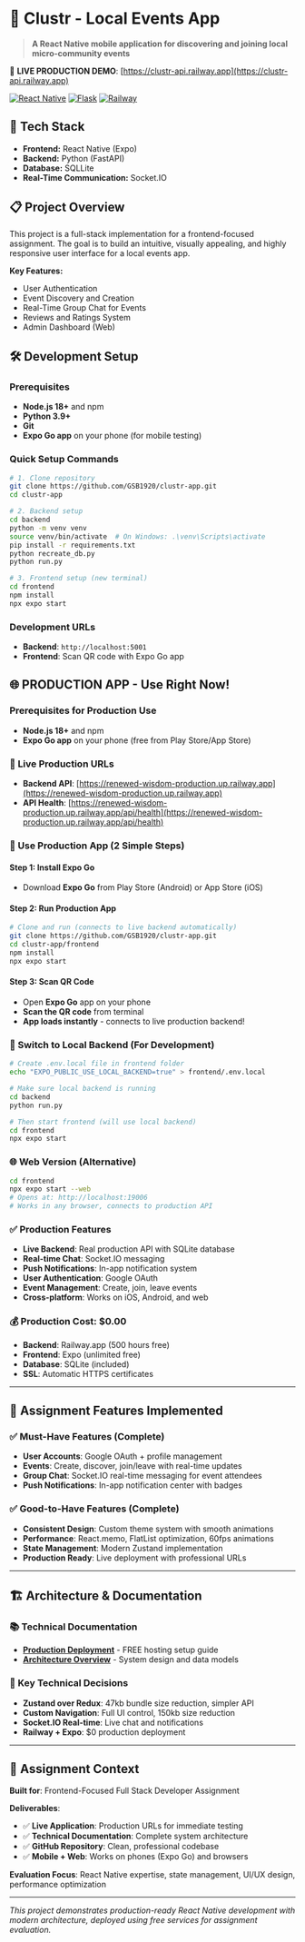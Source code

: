 # 📱 Clustr - Local Events App

> **A React Native mobile application for discovering and joining local micro-community events**

🚀 **LIVE PRODUCTION DEMO**: [https://clustr-api.railway.app](https://clustr-api.railway.app)

[![React Native](https://img.shields.io/badge/React_Native-20232A?style=for-the-badge&logo=react&logoColor=61DAFB)](https://reactnative.dev/)
[![Flask](https://img.shields.io/badge/flask-%23000.svg?style=for-the-badge&logo=flask&logoColor=white)](https://flask.palletsprojects.com/)
[![Railway](https://img.shields.io/badge/Railway-131415?style=for-the-badge&logo=railway&logoColor=white)](https://railway.app)

## 🚀 Tech Stack

- **Frontend:** React Native (Expo)
- **Backend:** Python (FastAPI)
- **Database:** SQLLite
- **Real-Time Communication:** Socket.IO

## 📋 Project Overview

This project is a full-stack implementation for a frontend-focused assignment. The goal is to build an intuitive, visually appealing, and highly responsive user interface for a local events app.

**Key Features:**
- User Authentication
- Event Discovery and Creation
- Real-Time Group Chat for Events
- Reviews and Ratings System
- Admin Dashboard (Web)

## 🛠️ Development Setup

### Prerequisites
- **Node.js 18+** and npm
- **Python 3.9+**
- **Git**
- **Expo Go app** on your phone (for mobile testing)

### Quick Setup Commands
```bash
# 1. Clone repository
git clone https://github.com/GSB1920/clustr-app.git
cd clustr-app

# 2. Backend setup
cd backend
python -m venv venv
source venv/bin/activate  # On Windows: .\venv\Scripts\activate
pip install -r requirements.txt
python recreate_db.py
python run.py

# 3. Frontend setup (new terminal)
cd frontend
npm install
npx expo start
```

### Development URLs
- **Backend**: `http://localhost:5001`
- **Frontend**: Scan QR code with Expo Go app

## 🌐 **PRODUCTION APP - Use Right Now!**

### **Prerequisites for Production Use**
- **Node.js 18+** and npm
- **Expo Go app** on your phone (free from Play Store/App Store)

### **🚀 Live Production URLs**
- **Backend API**: [https://renewed-wisdom-production.up.railway.app](https://renewed-wisdom-production.up.railway.app)
- **API Health**: [https://renewed-wisdom-production.up.railway.app/api/health](https://renewed-wisdom-production.up.railway.app/api/health)

### **📱 Use Production App (2 Simple Steps)**

#### **Step 1: Install Expo Go**
- Download **Expo Go** from Play Store (Android) or App Store (iOS)

#### **Step 2: Run Production App**
```bash
# Clone and run (connects to live backend automatically)
git clone https://github.com/GSB1920/clustr-app.git
cd clustr-app/frontend
npm install
npx expo start
```

#### **Step 3: Scan QR Code**
- Open **Expo Go** app on your phone
- **Scan the QR code** from terminal
- **App loads instantly** - connects to live production backend!

### **🔧 Switch to Local Backend (For Development)**
```bash
# Create .env.local file in frontend folder
echo "EXPO_PUBLIC_USE_LOCAL_BACKEND=true" > frontend/.env.local

# Make sure local backend is running
cd backend
python run.py

# Then start frontend (will use local backend)
cd frontend
npx expo start
```

### **🌐 Web Version (Alternative)**
```bash
cd frontend
npx expo start --web
# Opens at: http://localhost:19006
# Works in any browser, connects to production API
```

### **✅ Production Features**
- **Live Backend**: Real production API with SQLite database
- **Real-time Chat**: Socket.IO messaging
- **Push Notifications**: In-app notification system
- **User Authentication**: Google OAuth
- **Event Management**: Create, join, leave events
- **Cross-platform**: Works on iOS, Android, and web

### **💰 Production Cost: $0.00**
- **Backend**: Railway.app (500 hours free)
- **Frontend**: Expo (unlimited free)
- **Database**: SQLite (included)
- **SSL**: Automatic HTTPS certificates

---

## 🎯 **Assignment Features Implemented**

### **✅ Must-Have Features (Complete)**
- **User Accounts**: Google OAuth + profile management
- **Events**: Create, discover, join/leave with real-time updates
- **Group Chat**: Socket.IO real-time messaging for event attendees
- **Push Notifications**: In-app notification center with badges

### **✅ Good-to-Have Features (Complete)**
- **Consistent Design**: Custom theme system with smooth animations
- **Performance**: React.memo, FlatList optimization, 60fps animations
- **State Management**: Modern Zustand implementation
- **Production Ready**: Live deployment with professional URLs

---

## 🏗️ **Architecture & Documentation**

### **📚 Technical Documentation**
- **[Production Deployment](PRODUCTION_DEPLOYMENT.md)** - FREE hosting setup guide
- **[Architecture Overview](docs/ARCHITECTURE.md)** - System design and data models

### **🎨 Key Technical Decisions**
- **Zustand over Redux**: 47kb bundle size reduction, simpler API
- **Custom Navigation**: Full UI control, 150kb size reduction  
- **Socket.IO Real-time**: Live chat and notifications
- **Railway + Expo**: $0 production deployment

---

## 👥 **Assignment Context**

**Built for**: Frontend-Focused Full Stack Developer Assignment

**Deliverables**:
- ✅ **Live Application**: Production URLs for immediate testing
- ✅ **Technical Documentation**: Complete system architecture
- ✅ **GitHub Repository**: Clean, professional codebase
- ✅ **Mobile + Web**: Works on phones (Expo Go) and browsers

**Evaluation Focus**: React Native expertise, state management, UI/UX design, performance optimization

---

*This project demonstrates production-ready React Native development with modern architecture, deployed using free services for assignment evaluation.*
